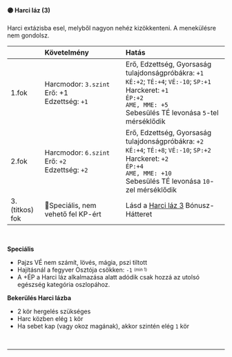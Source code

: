 #### 🟣 Harci láz (3)

Harci extázisba esel, melyből nagyon nehéz kizökkenteni. A menekülésre nem gondolsz.

|                 | Követelmény                                                             | Hatás                                                                                                                                                                                                         |
| :-------------- | :---------------------------------------------------------------------- | :------------------------------------------------------------------------------------------------------------------------------------------------------------------------------------------------------------ |
| 1.fok           | Harcmodor:&nbsp;`3.szint`<br />Erő:&nbsp;+1<br />Edzettség:&nbsp;`+1`   | Erő, Edzettség, Gyorsaság tulajdonságpróbákra:&nbsp;`+1`<br />`KÉ:+2`; `TÉ:+4`; `VÉ:-10`; `SP:+1`<br />Harckeret:&nbsp;`+1`<br />`ÉP:+2`<br />`AME, MME: +5`<br />Sebesülés TÉ levonása `5`-tel mérséklődik   |
| 2.fok           | Harcmodor:&nbsp;`6.szint`<br />Erő:&nbsp;`+2`<br />Edzettség:&nbsp;`+2` | Erő, Edzettség, Gyorsaság tulajdonságpróbákra:&nbsp;`+2`<br />`KÉ:+4`; `TÉ:+8`; `VÉ:-10`; `SP:+2`<br />Harckeret:&nbsp;`+2`<br />`ÉP:+4`<br />`AME, MME: +10`<br />Sebesülés TÉ levonása `10`-zel mérséklődik |
| 3. (titkos) fok | 🔆Speciális, nem vehető fel KP-ért                                      | Lásd a [Harci láz 3](../043_bonusz_hatterek.md#-harci-l%C3%A1z-3) Bónusz-Hátteret                                                                                                                             |

<br />

**Speciális**

- Pajzs VÉ nem számít, lövés, mágia, pszi tiltott
- Hajításnál a fegyver Osztója csökken: `-1` <sup><sub>(min 1)</sub></sup>
- A +ÉP a Harci láz alkalmazása alatt adódik csak hozzá az utolsó egészség kategória oszlopához.

**Bekerülés Harci lázba**

- 2 kör hergelés szükséges
- Harc közben elég `1` kör
- Ha sebet kap (vagy okoz magának), akkor szintén elég `1` kör

<br />

---
